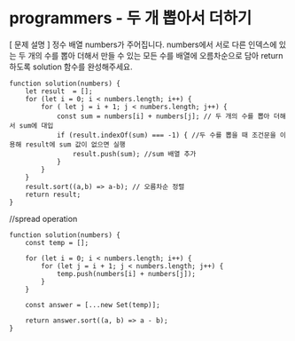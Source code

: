 # programmers - 두 개 뽑아서 더하기

[ 문제 설명 ]
정수 배열 numbers가 주어집니다. numbers에서 서로 다른 인덱스에 있는 두 개의 수를 뽑아 더해서 만들 수 있는 모든 수를 배열에 오름차순으로 담아 return 하도록 solution 함수를 완성해주세요.

```
function solution(numbers) {
    let result  = [];
    for (let i = 0; i < numbers.length; i++) {
        for ( let j = i + 1; j < numbers.length; j++) {
            const sum = numbers[i] + numbers[j]; // 두 개의 수를 뽑아 더해서 sum에 대입
            if (result.indexOf(sum) === -1) { //두 수를 뽑을 때 조건문을 이용해 result에 sum 값이 없으면 실행
                result.push(sum); //sum 배열 추가
            }
        }
    }
    result.sort((a,b) => a-b); // 오름차순 정렬
    return result;
}
```


//spread operation

```
function solution(numbers) {
    const temp = [];

    for (let i = 0; i < numbers.length; i++) {
        for (let j = i + 1; j < numbers.length; j++) {
            temp.push(numbers[i] + numbers[j]);
        }
    }

    const answer = [...new Set(temp)];

    return answer.sort((a, b) => a - b);
}
```

